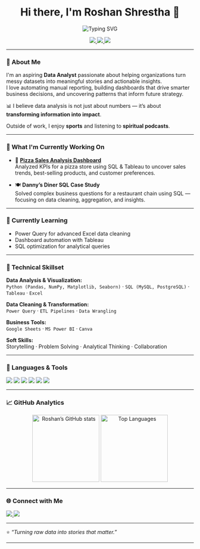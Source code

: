 <!-- 👋 Hi there, I'm Roshan Shrestha -->
<h1 align="center">Hi there, I'm Roshan Shrestha 👋</h1>
<div align="center">
  <img src="https://readme-typing-svg.herokuapp.com?font=Fira+Code&pause=1000&color=2E9EF7&center=true&vCenter=true&width=450&lines=Data+Analyst+%7C+Business+Intelligence;Turning+Data+into+Actionable+Insights;Continuous+Learning+and+Development" alt="Typing SVG" />
</div>


<p align="center">
  <a href="https://www.linkedin.com/in/roshanshrestha-data-bi/">
    <img src="https://img.shields.io/badge/LINKEDIN-CONNECT-0077B5?style=for-the-badge&logo=linkedin&logoColor=white" />
  </a>
  <a href="shrestha.roshan2@gmail.com">
    <img src="https://img.shields.io/badge/EMAIL-CONTACT-D14836?style=for-the-badge&logo=gmail&logoColor=white" />
  </a>
  <a href="https://github.com/RoshShr">
    <img src="https://img.shields.io/badge/GITHUB-VIEW_PROFILE-CC2927?style=for-the-badge&logo=github&logoColor=white" />
  </a>
</p>

---

### 🚀 About Me  

I'm an aspiring **Data Analyst** passionate about helping organizations turn messy datasets into meaningful stories and actionable insights.  
I love automating manual reporting, building dashboards that drive smarter business decisions, and uncovering patterns that inform future strategy.

📊 I believe data analysis is not just about numbers — it’s about **transforming information into impact**.  

Outside of work, I enjoy **sports** and listening to **spiritual podcasts**.

---

### 🔭 What I'm Currently Working On  

- 🥇 **[Pizza Sales Analysis Dashboard](https://github.com/RoshShr/Pizza-Sales-Analysis)**  
  Analyzed KPIs for a pizza store using SQL & Tableau to uncover sales trends, best-selling products, and customer preferences.

- 🍽️ **Danny’s Diner SQL Case Study**  
  Solved complex business questions for a restaurant chain using SQL — focusing on data cleaning, aggregation, and insights.

---

### 🌱 Currently Learning  

- Power Query for advanced Excel data cleaning  
- Dashboard automation with Tableau  
- SQL optimization for analytical queries  

---

### 🧠 Technical Skillset  

**Data Analysis & Visualization:**  
`Python (Pandas, NumPy, Matplotlib, Seaborn)` · `SQL (MySQL, PostgreSQL)` · `Tableau` · `Excel`  

**Data Cleaning & Transformation:**  
`Power Query` · `ETL Pipelines` · `Data Wrangling`  

**Business Tools:**  
`Google Sheets` · `MS Power BI` · `Canva`  

**Soft Skills:**  
Storytelling · Problem Solving · Analytical Thinking · Collaboration  

---

### 🧰 Languages & Tools  

<p align="left">
  <img src="https://img.shields.io/badge/Python-Advanced-E97627?style=for-the-badge&logo=python&logoColor=white"/>
  <img src="https://img.shields.io/badge/MySQL/SQL%20Server-Expert-CC2927?style=for-the-badge&logo=mysql&logoColor=white"/>
  <img src="https://img.shields.io/badge/Tableau-Advanced-E97627?style=for-the-badge&logo=tableau&logoColor=white"/>
  <img src="https://img.shields.io/badge/Excel-Expert-CC2927?style=for-the-badge&logo=microsoft-excel&logoColor=white"/>
  <img src="https://img.shields.io/badge/PowerBI-Intermmediate-3776AB?style=for-the-badge&logo=powerbi&logoColor=black"/>
  <img src="https://img.shields.io/badge/Canva-Intermmediate-3776AB?style=for-the-badge&logo=canva&logoColor=white"/>
</p>

---

### 📈 GitHub Analytics  

<p align="center">
  <img src="https://github-readme-stats.vercel.app/api?username=RoshShr&show_icons=true&theme=tokyonight" alt="Roshan’s GitHub stats" height="180"/>
  <img src="https://github-readme-stats.vercel.app/api/top-langs/?username=RoshShr&layout=compact&theme=tokyonight" alt="Top Languages" height="180"/>
</p>

---

### 🌐 Connect with Me  

<p align="left">
  <a href="https://www.linkedin.com/in/roshanshrestha-data-bi/">
    <img src="https://img.shields.io/badge/LinkedIn-0077B5?style=for-the-badge&logo=linkedin&logoColor=white" />
  </a>
  <a href="shrestha.roshan2@gmail.com">
    <img src="https://img.shields.io/badge/Gmail-D14836?style=for-the-badge&logo=gmail&logoColor=white" />
  </a>
</p>

---

⭐ *“Turning raw data into stories that matter.”*  

---
